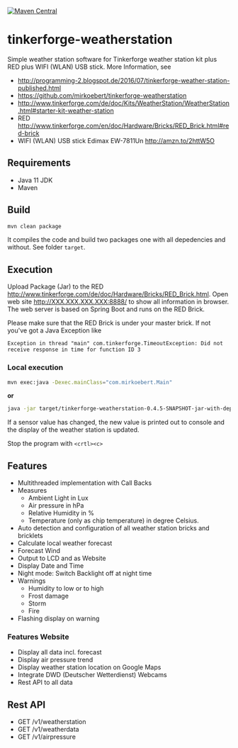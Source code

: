 [![Maven Central](https://img.shields.io/maven-central/v/org.owasp/dependency-check-maven.svg?label=Maven%20Central)](https://search.maven.org/search?q=g:%22org.owasp%22%20AND%20a:%22dependency-check-maven%22)


# tinkerforge-weatherstation
Simple weather station software for Tinkerforge weather station kit plus RED plus WIFI (WLAN) USB stick.
More Information, see 
* http://programming-2.blogspot.de/2016/07/tinkerforge-weather-station-published.html
* https://github.com/mirkoebert/tinkerforge-weatherstation
* http://www.tinkerforge.com/de/doc/Kits/WeatherStation/WeatherStation.html#starter-kit-weather-station
* RED http://www.tinkerforge.com/en/doc/Hardware/Bricks/RED_Brick.html#red-brick
* WIFI (WLAN) USB stick Edimax EW-7811Un http://amzn.to/2httW5O

## Requirements
* Java 11 JDK
* Maven 

## Build
```bash
mvn clean package
```
It compiles the code and build two packages one with all depedencies and without.
See folder `target`.

## Execution
Upload Package (Jar) to the RED http://www.tinkerforge.com/de/doc/Hardware/Bricks/RED_Brick.html. Open web site http://XXX.XXX.XXX.XXX:8888/ to show all information in browser. The web server is based on Spring Boot and runs on the RED Brick. 

Please make sure that the RED Brick is under your master brick. If not you've got a Java Exception like  

```
Exception in thread "main" com.tinkerforge.TimeoutException: Did not receive response in time for function ID 3
```

### Local execution

```bash
mvn exec:java -Dexec.mainClass="com.mirkoebert.Main"
```

**or**


```bash
java -jar target/tinkerforge-weatherstation-0.4.5-SNAPSHOT-jar-with-dependencies.jar 
```
If a sensor value has changed, the new value is printed out to console and the display of the weather station is updated.


Stop the program with `<crtl><c>`



## Features
* Multithreaded implementation with Call Backs
* Measures 
  * Ambient Light in Lux
  * Air pressure in hPa
  * Relative Humidity in %
  * Temperature (only as chip temperature) in degree Celsius.
* Auto detection and configuration of all weather station bricks and bricklets
* Calculate local weather forecast
* Forecast Wind
* Output to LCD and as Website
* Display Date and Time
* Night mode: Switch Backlight off at night time
* Warnings
  * Humidity to low or to high
  * Frost damage
  * Storm
  * Fire
* Flashing display on warning

### Features Website
* Display all data incl. forecast
* Display air pressure trend
* Display weather station location on Google Maps
* Integrate DWD (Deutscher Wetterdienst) Webcams
* Rest API to all data

## Rest API
* GET /v1/weatherstation
* GET /v1/weatherdata
* GET /v1/airpressure
